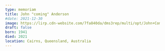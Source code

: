 ```yaml
---
type: memoriam
title: John "coming" Anderson
#date: 2021-12-30
image: https://lirp.cdn-website.com/7fa840da/dms3rep/multi/opt/John+Coming+Anderson-1920w.jpg
draft: false
born: 1941
died: 2021
location: Cairns, Queensland, Australia
---
```

